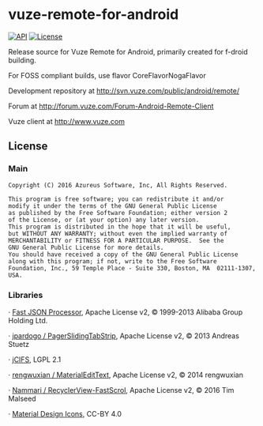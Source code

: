 # vuze-remote-for-android

[![API](https://img.shields.io/badge/API-7%2B-brightgreen.svg?style=flat)](https://android-arsenal.com/api?level=7) [![License](http://img.shields.io/badge/license-GPL-blue.svg)](LICENSE)

Release source for Vuze Remote for Android, primarily created for f-droid building.

For FOSS compliant builds, use flavor CoreFlavorNogaFlavor

Development repository at http://svn.vuze.com/public/android/remote/

Forum at http://forum.vuze.com/Forum-Android-Remote-Client

Vuze client at http://www.vuze.com


## License

### Main

    Copyright (C) 2016 Azureus Software, Inc, All Rights Reserved.
    
    This program is free software; you can redistribute it and/or
    modify it under the terms of the GNU General Public License
    as published by the Free Software Foundation; either version 2
    of the License, or (at your option) any later version.
    This program is distributed in the hope that it will be useful,
    but WITHOUT ANY WARRANTY; without even the implied warranty of
    MERCHANTABILITY or FITNESS FOR A PARTICULAR PURPOSE.  See the
    GNU General Public License for more details.
    You should have received a copy of the GNU General Public License
    along with this program; if not, write to the Free Software
    Foundation, Inc., 59 Temple Place - Suite 330, Boston, MA  02111-1307, USA.

### Libraries
&#xB7; <a href="https://github.com/alibaba/fastjson">Fast JSON Processor</a>, Apache License v2, &#169; 1999-2013 Alibaba Group Holding Ltd.

&#xB7; <a href="https://github.com/jpardogo/PagerSlidingTabStrip">jpardogo / PagerSlidingTabStrip</a>, Apache License v2, &#169; 2013 Andreas Stuetz

&#xB7; <a href="http://jcifs.samba.org/">jCIFS</a>, LGPL 2.1

&#xB7; <a href="https://github.com/rengwuxian/MaterialEditText">rengwuxian / MaterialEditText</a>, Apache License v2, &#169; 2014 rengwuxian

&#xB7; <a href="https://github.com/Nammari/RecyclerView-FastScroll">Nammari / RecyclerView-FastScrol</a>, Apache License v2, &#169; 2016 Tim Malseed

&#xB7; <a href="https://google.github.io/material-design-icons/">Material Design Icons</a>, CC-BY 4.0

